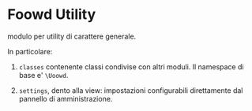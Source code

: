 Foowd Utility
=============

modulo per utility di carattere generale.

In particolare:

1. `classes` contenente classi condivise con altri moduli. Il namespace di base e' `\Uoowd`.

2. `settings`, dento alla view: impostazioni configurabili direttamente dal pannello di amministrazione.



